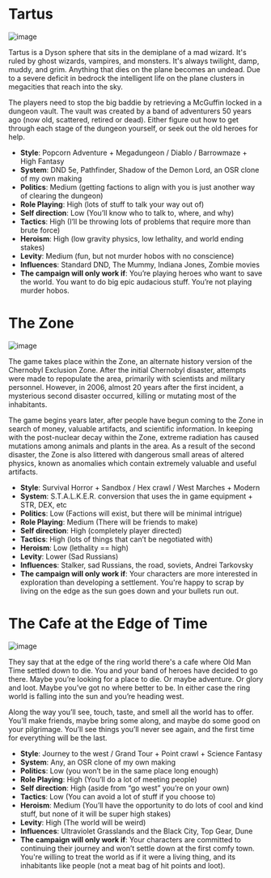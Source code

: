 # Tartus
![image](https://i.pinimg.com/originals/e4/e6/54/e4e6549114f8b8120b24dcade1a7a7d7.jpg)

Tartus is a Dyson sphere that sits in the demiplane of a mad wizard. It's ruled by ghost wizards, vampires, and monsters. It's always twilight, damp, muddy, and grim. Anything that dies on the plane becomes an undead. Due to a severe deficit in bedrock the intelligent life on the plane clusters in megacities that reach into the sky.

The players need to stop the big baddie by retrieving a McGuffin locked in a dungeon vault. The vault was created by a band of adventurers 50 years ago (now old, scattered, retired or dead). Either figure out how to get through each stage of the dungeon yourself, or seek out the old heroes for help.

- **Style**: Popcorn Adventure + Megadungeon / Diablo / Barrowmaze + High Fantasy
- **System**: DND 5e, Pathfinder, Shadow of the Demon Lord, an OSR clone of my own making
- **Politics**: Medium (getting factions to align with you is just another way of clearing the dungeon)
- **Role Playing**: High (lots of stuff to talk your way out of)
- **Self direction**: Low (You’ll know who to talk to, where, and why)
- **Tactics**: High (I’ll be throwing lots of problems that require more than brute force)
- **Heroism**: High (low gravity physics, low lethality, and world ending stakes)
- **Levity**: Medium (fun, but not murder hobos with no conscience)
- **Influences**: Standard DND, The Mummy, Indiana Jones, Zombie movies
- **The campaign will only work if**: You’re playing heroes who want to save the world. You want to do big epic audacious stuff. You’re not playing murder hobos.

# The Zone
![image](https://www.ubackground.com/_ph/11/151325736.jpg)

The game takes place within the Zone, an alternate history version of the Chernobyl Exclusion Zone. After the initial Chernobyl disaster, attempts were made to repopulate the area, primarily with scientists and military personnel. However, in 2006, almost 20 years after the first incident, a mysterious second disaster occurred, killing or mutating most of the inhabitants.

The game begins years later, after people have begun coming to the Zone in search of money, valuable artifacts, and scientific information. In keeping with the post-nuclear decay within the Zone, extreme radiation has caused mutations among animals and plants in the area. As a result of the second disaster, the Zone is also littered with dangerous small areas of altered physics, known as anomalies which contain extremely valuable and useful artifacts.

- **Style**: Survival Horror + Sandbox / Hex crawl / West Marches + Modern
- **System**: S.T.A.L.K.E.R. conversion that uses the in game equipment + STR, DEX, etc
- **Politics**: Low (Factions will exist, but there will be minimal intrigue)
- **Role Playing**: Medium (There will be friends to make)
- **Self direction**: High (completely player directed)
- **Tactics**: High (lots of things that can’t be negotiated with)
- **Heroism**: Low (lethality == high)
- **Levity**: Lower (Sad Russians)
- **Influences**: Stalker, sad Russians, the road, soviets, Andrei Tarkovsky
- **The campaign will only work if**: Your characters are more interested in exploration than developing a settlement. You're happy to scrap by living on the edge as the sun goes down and your bullets run out.

# The Cafe at the Edge of Time
![image](https://1.bp.blogspot.com/-NqXKoOQJHPE/XWevoFUMJLI/AAAAAAAABFE/KoD2UfsRNYMQqOg7MXTkwHkeJCGA3eb0ACLcBGAs/s1600/Uvg%2Bporcelain%2Bcitadel%2B%2528p24%2529%2B2560px%2B.jpg)

They say that at the edge of the ring world there's a cafe where Old Man Time settled down to die. You and your band of heroes have decided to go there. Maybe you’re looking for a place to die. Or maybe adventure. Or glory and loot. Maybe you’ve got no where better to be. In either case the ring world is falling into the sun and you’re heading west.

Along the way you’ll see, touch, taste, and smell all the world has to offer. You’ll make friends, maybe bring some along, and maybe do some good on your pilgrimage. You’ll see things you’ll never see again, and the first time for everything will be the last.

- **Style**: Journey to the west / Grand Tour + Point crawl + Science Fantasy
- **System**: Any, an OSR clone of my own making
- **Politics**: Low (you won’t be in the same place long enough)
- **Role Playing**: High (You’ll do a lot of meeting people)
- **Self direction**: High (aside from “go west” you’re on your own)
- **Tactics**: Low (You can avoid a lot of stuff if you choose to)
- **Heroism**: Medium (You’ll have the opportunity to do lots of cool and kind stuff, but none of it will be super high stakes)
- **Levity**: High (The world will be weird)
- **Influences**: Ultraviolet Grasslands and the Black City, Top Gear, Dune
- **The campaign will only work if**: Your characters are committed to continuing their journey and won’t settle down at the first comfy town. You're willing to treat the world as if it were a living thing, and its inhabitants like people (not a meat bag of hit points and loot). 
